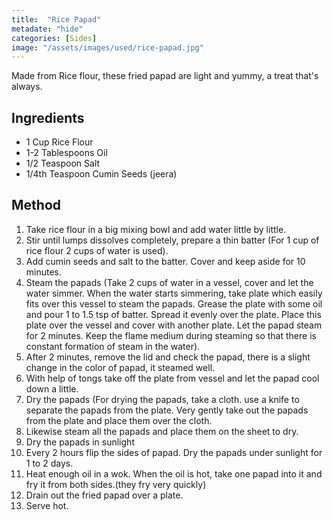 ```yaml
---
title:  "Rice Papad"
metadate: "hide"
categories: [Sides]
image: "/assets/images/used/rice-papad.jpg"
---
```


Made from Rice flour, these fried papad are light and yummy, a treat that's always. 

## Ingredients

- 1 Cup Rice Flour
- 1-2 Tablespoons Oil
- 1/2 Teaspoon Salt
- 1/4th Teaspoon Cumin Seeds (jeera)

## Method

1. Take rice flour in a big mixing bowl and add water little by little.
2. Stir until lumps dissolves completely, prepare a thin batter (For 1 cup of rice flour 2 cups of water is used). 
3. Add cumin seeds and salt to the batter. Cover and keep aside for 10 minutes.
4. Steam the papads (Take 2 cups of water in a vessel, cover and let the water simmer. When the water starts simmering, take plate which easily fits over this vessel to steam the papads. Grease the plate with some oil and pour 1 to 1.5 tsp of batter. Spread it evenly over the plate. Place this plate over the vessel and cover with another plate. Let the papad steam for 2 minutes. Keep the flame medium during steaming so that there is constant formation of steam in the water).
4. After 2 minutes, remove the lid and check the papad, there is a slight change in the color of papad, it steamed well. 
5. With help of tongs take off the plate from vessel and let the papad cool down a little.
5. Dry the papads (For drying the papads, take a cloth. use a knife to separate the papads from the plate. Very gently take out the papads from the plate and place them over the cloth.
6. Likewise steam all the papads and place them on the sheet to dry.
7. Dry the papads in sunlight
8. Every 2 hours flip the sides of papad. Dry the papads under sunlight for 1 to 2 days.
9. Heat enough oil in a wok. When the oil is hot, take one papad into it and fry it from both sides.(they fry very quickly) 
10. Drain out the fried papad over a plate.
11. Serve hot.
